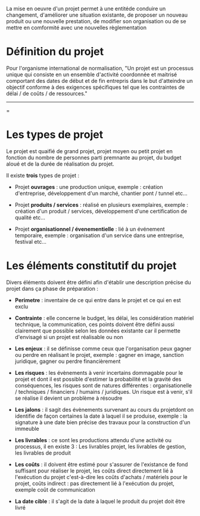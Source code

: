 La mise en oeuvre d'un projet permet à une entitéde conduire un changement, d'améliorer une situation existante, de proposer un nouveau produit ou une nouvelle prestation, de modifier son organisation ou de se mettre en comformité avec une nouvelles règlementation

# Définition du projet

Pour l'organisme international de normalisation, "Un projet est un processus unique qui consiste en un ensemble d'activité coordonnée et maitrisé comportant des dates de début et de fin entrepris dans le but d'atteindre un objectif conforme à des exigences spécifiques tel que les contraintes de délai / de coûts / de ressources."

--------

=

# Les types de projet

Le projet est quaifié de grand projet, projet moyen ou petit projet en fonction du nombre de personnes parti premnante au projet, du budget aloué et de la durée de réalisation du projet.

Il existe **trois** types de projet :

* Projet **ouvrages** : une production unique, exemple : création d'entreprise, développement d'un marché, chantier pont / tunnel etc...

* Projet **produits / services** : réalisé en plusieurs exemplaires, exemple : création d'un produit / services, développement d'une certification de qualité etc...

* Projet **organisationnel / évenementielle** : lié à un événement temporaire, exemple : organisation d'un service dans une entreprise, festival etc...

# Les éléments constitutif du projet 

Divers éléments doivent être défini afin d'établir une description précise du projet dans ça phase de préparation :

* **Perimetre** : inventaire de ce qui entre dans le projet et ce qui en est exclu

* **Contrainte** : elle concerne le budget, les délai, les considération matériel technique, la communication, ces points doivent être défini aussi clairement que possible selon les données existante car
	  il permette d'envisagé si un projet est réalisable ou non

* **Les enjeux** : il se définisse comme ceux que l'organisation peux gagner ou perdre en réalisant le projet, exemple : gagner en image, sanction juridique, gagner ou perdre financièrement

* **Les risques** : les évènements à venir incertains dommagable pour le projet et dont il est possible d'estimer la probabilité et la gravité des conséquences, les risques sont de natures différentes : organisationelle / techniques / financiers / humains / juridiques. Un risque est à venir, s'il se réalise il devient un problème à résoudre

* **Les jalons** : il sagit des évènements survenant au cours du projetdont on identifie de façon certaines la date à laquel il se produise, exemple : la signature à une date bien précise des travaux pour la construction d'un immeuble

* **Les livrables** : ce sont les productions attendu d'une activité ou processus, il en existe 3 : Les livrables projet, les livrables de gestion, les livrables de produit

* **Les coûts** : il doivent être estimé pour s'assurer de l'existance de fond suffisant pour réaliser le projet, les coûts direct directement lié à l'exécution du projet c'est-à-dire les coûts d'achats / matériels pour le projet, coûts indirect : pas directement lié à l'exécution du projet, exemple coût de communication

* **La date cible** : il s'agit de la date à laquel le produit du projet doit être livré

